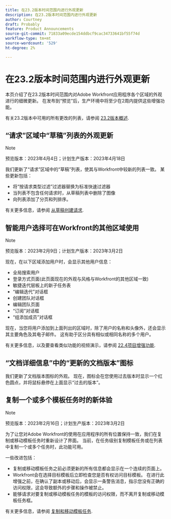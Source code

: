 ```yaml
---
title: 在23.2版本时间范围内进行外观更新
description: 在23.2版本时间范围内进行外观更新
author: Courtney
draft: Probably
feature: Product Announcements
source-git-commit: 71833a09ecde154ddbcf9cac34733641bf55f74d
workflow-type: tm+mt
source-wordcount: '529'
ht-degree: 2%

---
```



# 在23.2版本时间范围内进行外观更新

本页介绍了在23.2版本时间范围内对Adobe Workfront应用程序各个区域的外观进行的细微更新。 在发布到“预览”后，生产环境中将至少在2周内提供这些增强功能。

有关23.2版本中可用的所有更改的列表，请参阅 [23.2版本概述](/help/quicksilver/product-announcements/product-releases/23.2-release-activity/23-2-release-overview.md).

## “请求”区域中“草稿”列表的外观更新

>[!NOTE]
>
>预览版本：2023年4月4日；计划生产版本：2023年4月18日

我们更新了“请求”区域中的“草稿”列表，使其与Workfront中较新的列表一致。
某些更新包括：

* 将“按请求类型过滤”过滤器替换为标准快速过滤器
* 当列表不包含任何请求时，从草稿列表中删除了图像
* 向列表添加了分页和列排序。

有关更多信息，请参阅 [从草稿创建请求](/help/quicksilver/manage-work/requests/create-requests/delete-request-draft.md).

## 智能用户选择可在Workfront的其他区域使用

>[!NOTE]
>
>预览版本：2023年2月9日；计划生产版本：2023年3月2日

现在，在以下区域添加用户时，会显示其他用户信息：

* 全局搜索用户
* 登录方式页面(此页面现在的外观与风格与Workfront的其他区域一致)
* 敏捷迭代层板上的新子任务表
* “编辑迭代”对话框
* 创建团队对话框
* 编辑团队页面
* “订阅”对话框
* “组添加成员”对话框

现在，当您将用户添加到上面列出的区域时，除了用户的名称和头像外，还会显示其主要角色及其电子邮件。 这有助于区分具有相似或相同名称的多个用户。

有关更多信息，以及要查看类似功能的视频演示，请参阅 [22.4项目增强功能](/help/quicksilver/product-announcements/product-releases/22.4-release-activity/22-4-project-enhancements.md).

## “文档详细信息”中的“更新的文档版本”图标

我们更新了文档版本图标的外观。 现在，图标会在您使用过去版本时显示一个红色圆点，并将鼠标悬停在上面显示“过去的版本”。

## 复制一个或多个模板任务时的新体验

>[!NOTE]
>
>预览版本：2023年2月16日；计划生产版本：2023年3月2日

为了让您对Adobe Workfront的使用在应用程序的所有位置保持一致，我们在复制或移动模板任务时重新设计了界面。 当前，在任务级别复制模板任务或在列表中复制一个或多个任务时，此功能可用。

一些改进包括：

* 复制或移动模板任务之前必须更新的所有信息都会显示在一个连续的页面上。
* Workfront会在选择目标模板后立即检查您是否有权访问目标模板。 在进行此增强之前，在确认了副本或移动后，会显示一条警告消息，指示您没有正确的访问权限，这会导致额外的步骤和操作被禁止。
* 能够请求对要复制或移动模板任务的模板的访问权限，而不离开复制或移动模板任务框。

有关更多信息，请参阅 [复制和移动模板任务](/help/quicksilver/manage-work/projects/create-and-manage-templates/copy-and-move-template-tasks.md).